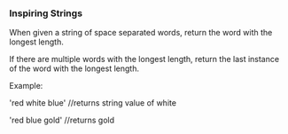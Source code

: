 ### Inspiring Strings

When given a string of space separated words, return the word with the longest length. 

If there are multiple words with the longest length, return the last instance of the word with the longest length.

Example:

'red white blue' //returns string value of white

'red blue gold' //returns gold



